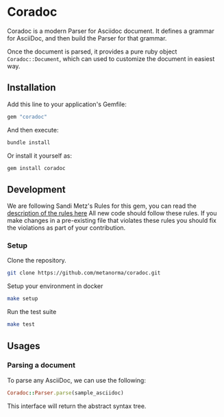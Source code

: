 # Coradoc

Coradoc is a modern Parser for Asciidoc document. It defines a grammar for
AsciiDoc, and then build the Parser for that grammar.

Once the document is parsed, it provides a pure ruby object `Coradoc::Document`,
which can used to customize the document in easiest way.

## Installation

Add this line to your application's Gemfile:

```ruby
gem "coradoc"
```

And then execute:

```sh
bundle install
```

Or install it yourself as:

```sh
gem install coradoc
```

## Development

We are following Sandi Metz's Rules for this gem, you can read the
[description of the rules here][sandi-metz] All new code should follow these
rules. If you make changes in a pre-existing file that violates these rules you
should fix the violations as part of your contribution.

### Setup

Clone the repository.

```sh
git clone https://github.com/metanorma/coradoc.git
```

Setup your environment in docker

```sh
make setup
```

Run the test suite

```sh
make test
```


## Usages

### Parsing a document

To parse any AsciiDoc, we can use the following:

```ruby
Coradoc::Parser.parse(sample_asciidoc)
```

This interface will return the abstract syntax tree.

[sandi-metz]: http://robots.thoughtbot.com/post/50655960596/sandi-metz-rules-for-developers
